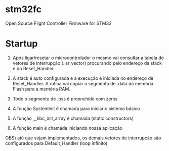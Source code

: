 # stm32fc
Open Source Flight Controller Firmware for STM32

# Startup

1) Após ligar/resetar o microcontrolador o mesmo vai consultar a tabela de vetores de interrupção (.isr_vector) procurando pelo endereço da stack e do Reset_Handler.

2) A stack é auto configurada e a execução é iniciada no endereço de Reset_Handler. A rotina vai copiar o segmento de .data da memória Flash para a memória RAM.

3) Todo o segmento de .bss é preenchido com zeros

4) A função SystemInit é chamada para iniciar o sistema básico

5) A função __libc_init_array é chamada (static constructors)

6) A função main é chamada iniciando nossa aplicação

OBS) até que sejam implementados, os demais vetores de interrupção são configurados para Default_Handler (loop infinito)
